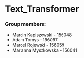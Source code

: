 # Text_Transformer

### Group members:
- Marcin Kapiszewski - 156048
- Adam Tomys - 156057
- Marcel Rojewski - 156059
- Marianna Myszkowska - 156041

  
